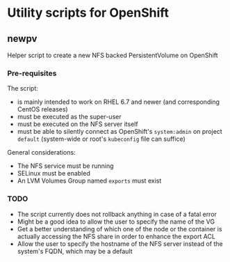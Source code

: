 # Utility scripts for OpenShift

## newpv

Helper script to create a new NFS backed PersistentVolume on OpenShift

### Pre-requisites

The script:
  - is mainly intended to work on RHEL 6.7 and newer (and corresponding CentOS
    releases)
  - must be executed as the super-user
  - must be executed on the NFS server itself
  - must be able to silently connect as OpenShift's `system:admin` on
    project `default` (system-wide or root's `kubeconfig` file can suffice)

General considerations:
  - The NFS service must be running
  - SELinux must be enabled
  - An LVM Volumes Group named `exports` must exist

### TODO

  - The script currently does not rollback anything in case of a fatal error
  - Might be a good idea to allow the user to specify the name of the VG
  - Get a better understanding of which one of the node or the container is
    actually accessing the NFS share in order to enhance the export ACL
  - Allow the user to specify the hostname of the NFS server instead of the
    system's FQDN, which may be a default
